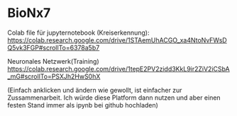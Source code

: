 # BioNx7


Colab file für jupyternotebook (Kreiserkennung): 
https://colab.research.google.com/drive/1STAemUhACGO_xa4NtoNvFWsDQ5vk3FGP#scrollTo=6378a5b7

Neuronales Netzwerk(Training)
https://colab.research.google.com/drive/1tepE2PV2zidd3KkL9ir2ZiV2iCSbA_mG#scrollTo=PSXJh2HwS0hX

(Einfach anklicken und ändern wie gewollt, ist einfacher zur Zussammenarbeit. Ich würde diese Platform dann nutzen und aber einen festen Stand immer als ipynb bei github hochladen)
